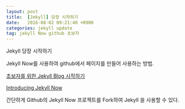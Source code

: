 ```yaml
---
layout: post
title:  [Jekyll] 당장 시작하기
date:   2016-08-02 09:21:40 +0900
categories: jekyll update
tag: jekyll Now github 초보자 
---
```


Jekyll 당장 시작하기


Jekyll Now를 사용하여 github에서 페이지를 만들어 사용하는 방법.

[초보자를 위한 Jekyll Blog 시작하기](http://halryang.net/Jekyll-Blogging-For-Beginners/)

[Introducing Jekyll Now](http://www.jekyllnow.com)

간단하게 Github의 Jekyll Now 프로젝트를 Fork하여 Jekyll 을 사용할 수 있다.
